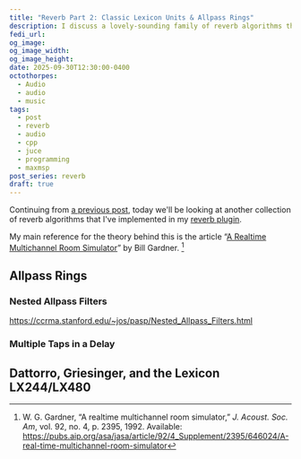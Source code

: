 ```yaml
---
title: "Reverb Part 2: Classic Lexicon Units & Allpass Rings"
description: I discuss a lovely-sounding family of reverb algorithms that appears in the classic Lexicon 224/480 units, among many other places
fedi_url:
og_image:
og_image_width:
og_image_height:
date: 2025-09-30T12:30:00-0400
octothorpes:
  - Audio
  - audio
  - music
tags:
  - post
  - reverb
  - audio
  - cpp
  - juce
  - programming
  - maxmsp
post_series: reverb
draft: true
---
```


<link rel="stylesheet" type="text/css" href="/styles/notes-photos.css">

<link rel="stylesheet" type="text/css" href="/styles/code/prism-perf-custom.css" />
<link rel="stylesheet" type="text/css" href="/styles/code/code-tweaks.css" />

Continuing from [a previous post](/posts/2025/06/reverb-part-1), today we'll be looking at another collection of reverb algorithms that I've implemented in my [reverb plugin](https://github.com/reillypascal/RSAlgorithmicVerb/releases).

My main reference for the theory behind this is the article “[A Realtime Multichannel Room Simulator](https://pubs.aip.org/asa/jasa/article/92/4_Supplement/2395/646024/A-real-time-multichannel-room-simulator)” by Bill Gardner. [^1]

## Allpass Rings

### Nested Allpass Filters

https://ccrma.stanford.edu/~jos/pasp/Nested_Allpass_Filters.html

### Multiple Taps in a Delay

## Dattorro, Griesinger, and the Lexicon LX244/LX480

[^1]: W. G. Gardner, “A realtime multichannel room simulator,” _J. Acoust. Soc. Am_, vol. 92, no. 4, p. 2395, 1992. Available: https://pubs.aip.org/asa/jasa/article/92/4_Supplement/2395/646024/A-real-time-multichannel-room-simulator

